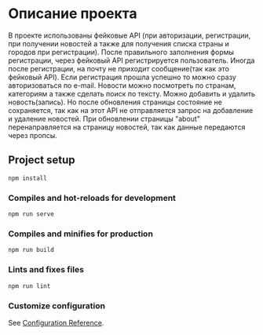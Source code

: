 # Описание проекта
В проекте использованы фейковые API (при авторизации, регистрации, при получении новостей а также для получения списка страны и городов при регистрации). После правильного заполнения формы регистрации, через фейковый API регистрируется пользователь. Иногда после регистрации, на почту не приходит сообщение(так как это фейковый API). Если регистрация прошла успешно то можно сразу авторизоваться по e-mail. Новости можно посмотреть по странам, категориям а также сделать поиск по тексту. Можно добавить и удалить новость(запись). Но после обновления страницы состояние не сохраняется, так как на этот API не отправляется запрос на добавление и удаление новостей. При обновлении страницы "about" перенаправляется на страницу новостей, так как данные передаются через пропсы.

## Project setup
```
npm install
```

### Compiles and hot-reloads for development
```
npm run serve
```

### Compiles and minifies for production
```
npm run build
```

### Lints and fixes files
```
npm run lint
```

### Customize configuration
See [Configuration Reference](https://cli.vuejs.org/config/).
